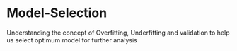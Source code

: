 # Model-Selection
Understanding the concept of Overfitting, Underfitting and validation to help us select optimum model for further analysis


